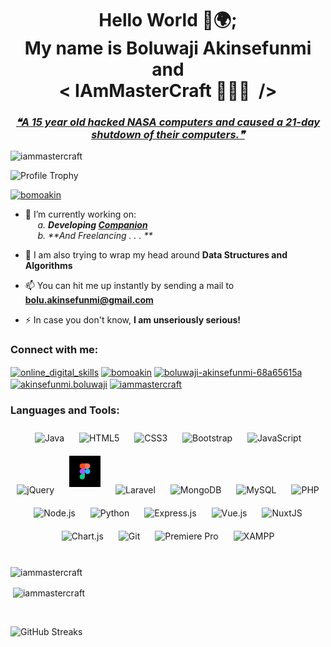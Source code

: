 <h1 align="center"> 
    Hello World 👋🌍; </br>My name is Boluwaji Akinsefunmi and<br/>&lt;&nbsp;IAmMasterCraft 👨🏽‍💻 &nbsp;/&gt;
</h1>

<!-- <h3 align="center"><em>A geek interested in front-end & back-end of both web and mobile app development</em></h3> -->
<h3 align="center">
    <a align="right" href='https://iammastercraft.github.io'>
        <!--STARTS_HERE_QUOTE_README-->
<i>❝A 15 year old hacked NASA computers and caused a 21-day shutdown of their computers.❞</i>
<!--ENDS_HERE_QUOTE_README-->
    </a>
</h3>

<p align="left"> <img src="https://komarev.com/ghpvc/?username=iammastercraft&label=MONITORING+SPIRIT&color=86e3ce&style=plastic" alt="iammastercraft" /> </p>

<!--<p align="left"> <a href="https://github.com/ryo-ma/github-profile-trophy"><img src="https://github-profile-trophy.vercel.app/?username=iammastercraft" alt="iammastercraft" /></a> </p>-->

![Profile Trophy](https://github-profile-trophy.vercel.app/?username=iammastercraft&theme=discord&margin-w=15&no-frame=true)

<p align="left"> <a href="https://twitter.com/bomoakin" target="blank"><img src="https://img.shields.io/twitter/follow/bomoakin?logo=twitter&style=for-the-badge" alt="bomoakin" /></a> </p>

- 🔭 I’m currently working on: 
    </br><span>&nbsp;&nbsp;&nbsp;&nbsp;&nbsp;<span>_a. **Developing [Companion](https://play.google.com/store/apps/details?id=com.mastercraft.companion)**_
    </br><span>&nbsp;&nbsp;&nbsp;&nbsp;&nbsp;<span>_b. **And Freelancing . . . **_

- 🌱 I am also trying to wrap my head around **Data Structures and Algorithms**

- 📫 You can hit me up instantly by sending a mail to **[bolu.akinsefunmi@gmail.com](mailto:bolu.akinsefunmi@gmail.com)**

- ⚡ In case you don't know, **I am unseriously serious!**

<h3 align="left">Connect with me:</h3>
<p align="left">
<a href="https://codepen.io/online_digital_skills" target="blank"><img align="center" src="https://cdn.jsdelivr.net/npm/simple-icons@3.0.1/icons/codepen.svg" alt="online_digital_skills" height="30" width="40" /></a>
<a href="https://twitter.com/bomoakin" target="blank"><img align="center" src="https://cdn.jsdelivr.net/npm/simple-icons@3.0.1/icons/twitter.svg" alt="bomoakin" height="30" width="40" /></a>
<a href="https://linkedin.com/in/boluwaji-akinsefunmi-68a65615a" target="blank"><img align="center" src="https://cdn.jsdelivr.net/npm/simple-icons@3.0.1/icons/linkedin.svg" alt="boluwaji-akinsefunmi-68a65615a" height="30" width="40" /></a>
<a href="https://fb.com/akinsefunmi.boluwaji" target="blank"><img align="center" src="https://cdn.jsdelivr.net/npm/simple-icons@3.0.1/icons/facebook.svg" alt="akinsefunmi.boluwaji" height="30" width="40" /></a>
<a href="https://instagram.com/iammastercraft" target="blank"><img align="center" src="https://cdn.jsdelivr.net/npm/simple-icons@3.0.1/icons/instagram.svg" alt="iammastercraft" height="30" width="40" /></a>
</p>

<h3 align="left">Languages and Tools:</h3>
<div align="center">  
<img style="margin: 10px" src="https://profilinator.rishav.dev/skills-assets/java-original-wordmark.svg" alt="Java" height="50" />
<img style="margin: 10px" src="https://profilinator.rishav.dev/skills-assets/html5-original-wordmark.svg" alt="HTML5" height="50" />  
<img style="margin: 10px" src="https://profilinator.rishav.dev/skills-assets/css3-original-wordmark.svg" alt="CSS3" height="50" />  
<img style="margin: 10px" src="https://profilinator.rishav.dev/skills-assets/bootstrap-plain.svg" alt="Bootstrap" height="50" />  
<img style="margin: 10px" src="https://profilinator.rishav.dev/skills-assets/javascript-original.svg" alt="JavaScript" height="50" />  
<img style="margin: 10px" src="https://profilinator.rishav.dev/skills-assets/jquery.png" alt="jQuery" height="50" />  
<img style="margin: 10px" src="https://raw.githubusercontent.com/github/explore/05d0f0dfceafd861bdf2b53559399dae7b2e2d8b/topics/figma/figma.png" alt="Figma" height="50" />
<img style="margin: 10px" src="https://profilinator.rishav.dev/skills-assets/laravel-plain-wordmark.svg" alt="Laravel" height="50" />  
<img style="margin: 10px" src="https://profilinator.rishav.dev/skills-assets/mongodb-original-wordmark.svg" alt="MongoDB" height="50" />  
<img style="margin: 10px" src="https://profilinator.rishav.dev/skills-assets/mysql-original-wordmark.svg" alt="MySQL" height="50" />  
<img style="margin: 10px" src="https://profilinator.rishav.dev/skills-assets/php-original.svg" alt="PHP" height="50" />  
<img style="margin: 10px" src="https://profilinator.rishav.dev/skills-assets/nodejs-original-wordmark.svg" alt="Node.js" height="50" />  
<img style="margin: 10px" src="https://profilinator.rishav.dev/skills-assets/python-original.svg" alt="Python" height="50" />  
<img style="margin: 10px" src="https://profilinator.rishav.dev/skills-assets/express-original-wordmark.svg" alt="Express.js" height="50" />  
<img style="margin: 10px" src="https://profilinator.rishav.dev/skills-assets/vuejs-original-wordmark.svg" alt="Vue.js" height="50" />  
<img style="margin: 10px" src="https://profilinator.rishav.dev/skills-assets/nuxt.png" alt="NuxtJS" height="50" />  
<img style="margin: 10px" src="https://profilinator.rishav.dev/skills-assets/logo-title.svg" alt="Chart.js" height="50" />  
<img style="margin: 10px" src="https://profilinator.rishav.dev/skills-assets/git-scm-icon.svg" alt="Git" height="50" />  
<img style="margin: 10px" src="https://profilinator.rishav.dev/skills-assets/adobepremierepro.png" alt="Premiere Pro" height="50" />  
<img style="margin: 10px" src="https://profilinator.rishav.dev/skills-assets/xampp.png" alt="XAMPP" height="50" />  
</div>
<br>

<p><img align="left" src="https://github-readme-stats.vercel.app/api/top-langs?username=iammastercraft&show_icons=true&locale=en&layout=compact" alt="iammastercraft" /></p>

<br>

<p>&nbsp;<img align="center" src="https://github-readme-stats.vercel.app/api?username=iammastercraft&show_icons=true&locale=en" alt="iammastercraft" /></p>

<br>

![GitHub Streaks](https://github-readme-streak-stats.herokuapp.com/?user=iammastercraft)

<span>&nbsp;</span>
